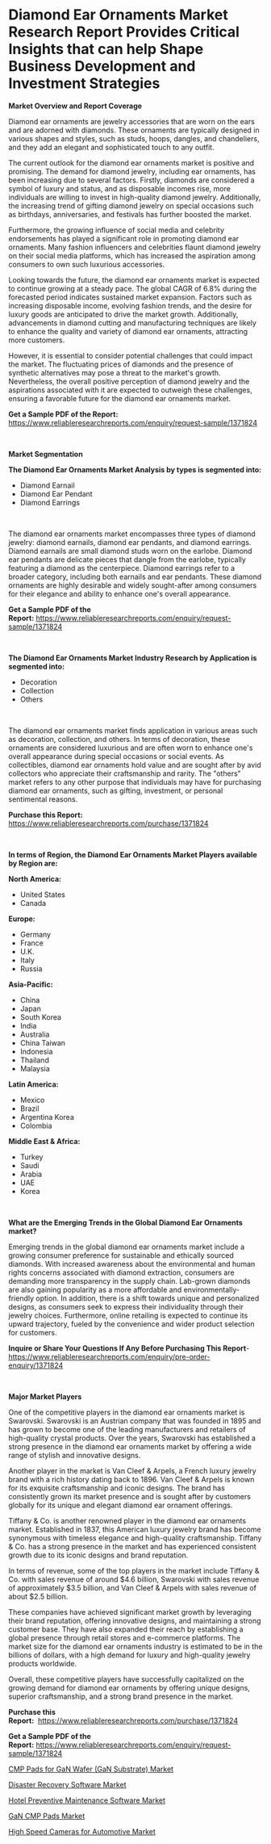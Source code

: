 <p><h1>Diamond Ear Ornaments Market Research Report Provides Critical Insights that can help Shape Business Development and Investment Strategies</h1></p><p><strong>Market Overview and Report Coverage</strong></p>
<p><p>Diamond ear ornaments are jewelry accessories that are worn on the ears and are adorned with diamonds. These ornaments are typically designed in various shapes and styles, such as studs, hoops, dangles, and chandeliers, and they add an elegant and sophisticated touch to any outfit.</p><p>The current outlook for the diamond ear ornaments market is positive and promising. The demand for diamond jewelry, including ear ornaments, has been increasing due to several factors. Firstly, diamonds are considered a symbol of luxury and status, and as disposable incomes rise, more individuals are willing to invest in high-quality diamond jewelry. Additionally, the increasing trend of gifting diamond jewelry on special occasions such as birthdays, anniversaries, and festivals has further boosted the market.</p><p>Furthermore, the growing influence of social media and celebrity endorsements has played a significant role in promoting diamond ear ornaments. Many fashion influencers and celebrities flaunt diamond jewelry on their social media platforms, which has increased the aspiration among consumers to own such luxurious accessories.</p><p>Looking towards the future, the diamond ear ornaments market is expected to continue growing at a steady pace. The global CAGR of 6.8% during the forecasted period indicates sustained market expansion. Factors such as increasing disposable income, evolving fashion trends, and the desire for luxury goods are anticipated to drive the market growth. Additionally, advancements in diamond cutting and manufacturing techniques are likely to enhance the quality and variety of diamond ear ornaments, attracting more customers.</p><p>However, it is essential to consider potential challenges that could impact the market. The fluctuating prices of diamonds and the presence of synthetic alternatives may pose a threat to the market's growth. Nevertheless, the overall positive perception of diamond jewelry and the aspirations associated with it are expected to outweigh these challenges, ensuring a favorable future for the diamond ear ornaments market.</p></p>
<p><strong>Get a Sample PDF of the Report:</strong> <a href="https://www.reliableresearchreports.com/enquiry/request-sample/1371824">https://www.reliableresearchreports.com/enquiry/request-sample/1371824</a></p>
<p>&nbsp;</p>
<p><strong>Market Segmentation</strong></p>
<p><strong>The Diamond Ear Ornaments Market Analysis by types is segmented into:</strong></p>
<p><ul><li>Diamond Earnail</li><li>Diamond Ear Pendant</li><li>Diamond Earrings</li></ul></p>
<p>&nbsp;</p>
<p><p>The diamond ear ornaments market encompasses three types of diamond jewelry: diamond earnails, diamond ear pendants, and diamond earrings. Diamond earnails are small diamond studs worn on the earlobe. Diamond ear pendants are delicate pieces that dangle from the earlobe, typically featuring a diamond as the centerpiece. Diamond earrings refer to a broader category, including both earnails and ear pendants. These diamond ornaments are highly desirable and widely sought-after among consumers for their elegance and ability to enhance one's overall appearance.</p></p>
<p><strong>Get a Sample PDF of the Report:</strong>&nbsp;<a href="https://www.reliableresearchreports.com/enquiry/request-sample/1371824">https://www.reliableresearchreports.com/enquiry/request-sample/1371824</a></p>
<p>&nbsp;</p>
<p><strong>The Diamond Ear Ornaments Market Industry Research by Application is segmented into:</strong></p>
<p><ul><li>Decoration</li><li>Collection</li><li>Others</li></ul></p>
<p>&nbsp;</p>
<p><p>The diamond ear ornaments market finds application in various areas such as decoration, collection, and others. In terms of decoration, these ornaments are considered luxurious and are often worn to enhance one's overall appearance during special occasions or social events. As collectibles, diamond ear ornaments hold value and are sought after by avid collectors who appreciate their craftsmanship and rarity. The "others" market refers to any other purpose that individuals may have for purchasing diamond ear ornaments, such as gifting, investment, or personal sentimental reasons.</p></p>
<p><strong>Purchase this Report:</strong>&nbsp; <a href="https://www.reliableresearchreports.com/purchase/1371824">https://www.reliableresearchreports.com/purchase/1371824</a></p>
<p>&nbsp;</p>
<p><strong>In terms of Region, the Diamond Ear Ornaments Market Players available by Region are:</strong></p>
<p>
    <p> <strong> North America: </strong>
        <ul>
            <li>United States</li>
            <li>Canada</li>
        </ul>
        </p> 
    <p> <strong> Europe: </strong>
        <ul>
            <li>Germany</li>
            <li>France</li>
            <li>U.K.</li>
            <li>Italy</li>
            <li>Russia</li>
        </ul>
        </p> 
    <p> <strong> Asia-Pacific: </strong>
        <ul>
            <li>China</li>
            <li>Japan</li>
            <li>South Korea</li>
            <li>India</li>
            <li>Australia</li>
            <li>China Taiwan</li>
            <li>Indonesia</li>
            <li>Thailand</li>
            <li>Malaysia</li>
        </ul>
        </p> 
    <p> <strong> Latin America: </strong>
        <ul>
            <li>Mexico</li>
            <li>Brazil</li>
            <li>Argentina Korea</li>
            <li>Colombia</li>
        </ul>
        </p> 
    <p> <strong> Middle East & Africa: </strong>
        <ul>
            <li>Turkey</li>
            <li>Saudi</li>
            <li>Arabia</li>
            <li>UAE</li>
            <li>Korea</li>
        </ul>
    </p>
    </p>
<p>&nbsp;</p>
<p><strong>What are the Emerging Trends in the Global Diamond Ear Ornaments market?</strong></p>
<p><p>Emerging trends in the global diamond ear ornaments market include a growing consumer preference for sustainable and ethically sourced diamonds. With increased awareness about the environmental and human rights concerns associated with diamond extraction, consumers are demanding more transparency in the supply chain. Lab-grown diamonds are also gaining popularity as a more affordable and environmentally-friendly option. In addition, there is a shift towards unique and personalized designs, as consumers seek to express their individuality through their jewelry choices. Furthermore, online retailing is expected to continue its upward trajectory, fueled by the convenience and wider product selection for customers.</p></p>
<p><strong>Inquire or Share Your Questions If Any Before Purchasing This Report</strong>- <a href="https://www.reliableresearchreports.com/enquiry/pre-order-enquiry/1371824">https://www.reliableresearchreports.com/enquiry/pre-order-enquiry/1371824</a></p>
<p>&nbsp;</p>
<p><strong>Major Market Players</strong></p>
<p><p>One of the competitive players in the diamond ear ornaments market is Swarovski. Swarovski is an Austrian company that was founded in 1895 and has grown to become one of the leading manufacturers and retailers of high-quality crystal products. Over the years, Swarovski has established a strong presence in the diamond ear ornaments market by offering a wide range of stylish and innovative designs.</p><p>Another player in the market is Van Cleef & Arpels, a French luxury jewelry brand with a rich history dating back to 1896. Van Cleef & Arpels is known for its exquisite craftsmanship and iconic designs. The brand has consistently grown its market presence and is sought after by customers globally for its unique and elegant diamond ear ornament offerings.</p><p>Tiffany & Co. is another renowned player in the diamond ear ornaments market. Established in 1837, this American luxury jewelry brand has become synonymous with timeless elegance and high-quality craftsmanship. Tiffany & Co. has a strong presence in the market and has experienced consistent growth due to its iconic designs and brand reputation.</p><p>In terms of revenue, some of the top players in the market include Tiffany & Co. with sales revenue of around $4.6 billion, Swarovski with sales revenue of approximately $3.5 billion, and Van Cleef & Arpels with sales revenue of about $2.5 billion.</p><p>These companies have achieved significant market growth by leveraging their brand reputation, offering innovative designs, and maintaining a strong customer base. They have also expanded their reach by establishing a global presence through retail stores and e-commerce platforms. The market size for the diamond ear ornaments industry is estimated to be in the billions of dollars, with a high demand for luxury and high-quality jewelry products worldwide.</p><p>Overall, these competitive players have successfully capitalized on the growing demand for diamond ear ornaments by offering unique designs, superior craftsmanship, and a strong brand presence in the market.</p></p>
<p><strong>Purchase this Report:</strong>&nbsp;&nbsp;<a href="https://www.reliableresearchreports.com/purchase/1371824">https://www.reliableresearchreports.com/purchase/1371824</a></p>
<p></p>
<p><strong>Get a Sample PDF of the Report:</strong>&nbsp;<a href="https://www.reliableresearchreports.com/enquiry/request-sample/1371824">https://www.reliableresearchreports.com/enquiry/request-sample/1371824</a></p>
<p><p><a href="https://www.linkedin.com/pulse/decoding-cmp-pads-gan-wafer-substrate-market-deep-dive-y9tge/">CMP Pads for GaN Wafer (GaN Substrate) Market</a></p><p><a href="https://medium.com/@othamcclure/disaster-recovery-software-market-size-cagr-trends-2024-2030-6981777c17d4">Disaster Recovery Software Market</a></p><p><a href="https://medium.com/@winonaboehm2023/hotel-preventive-maintenance-software-market-size-cagr-trends-2024-2030-425a16da88d7">Hotel Preventive Maintenance Software Market</a></p><p><a href="https://www.linkedin.com/pulse/gan-cmp-pads-market-research-report-provides-thorough-9y4be/">GaN CMP Pads Market</a></p><p><a href="https://www.linkedin.com/pulse/high-speed-cameras-automotive-market-size-2023-2030-8hqbe/">High Speed Cameras for Automotive Market</a></p></p>